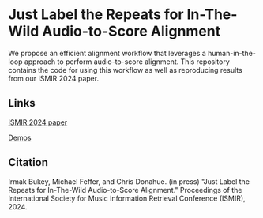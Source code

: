 # Just Label the Repeats for In-The-Wild Audio-to-Score Alignment

We propose an efficient alignment workflow that leverages a human-in-the-loop approach to perform audio-to-score alignment. This repository contains the code for using this workflow as well as reproducing results from our ISMIR 2024 paper.

## Links

[ISMIR 2024 paper](https://drive.google.com/file/d/1sqtRm5nb3So9EgrJ4qYNwK8yY71c_Qd0/view?usp=sharing)

[Demos](https://bit.ly/jltr-ismir2024)

## Citation

Irmak Bukey, Michael Feffer, and Chris Donahue. (in press) "Just Label the Repeats for In-The-Wild Audio-to-Score Alignment." Proceedings of the International Society for Music Information Retrieval Conference (ISMIR), 2024.
